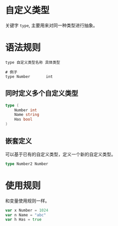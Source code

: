 # 自定义类型
关键字 `type`, 主要用来对同一种类型进行抽象。

# 语法规则
```shell
type 自定义类型名称 具体类型

# 例子
type Number       int
```

## 同时定义多个自定义类型
```go
type (
    Number int
    Name string
    Has bool
)
```

## 嵌套定义
可以基于已有的自定义类型，定义一个新的自定义类型。
```go
type Number2 Number
```

# 使用规则
和变量使用规则一样。
```go
var x Number = 1024
var n Name = "abc"
var h Has = true
```